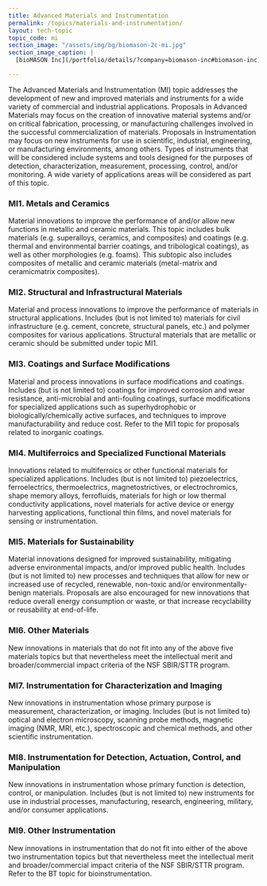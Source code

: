 ```yaml
---
title: Advanced Materials and Instrumentation
permalink: /topics/materials-and-instrumentation/
layout: tech-topic
topic_code: mi
section_image: "/assets/img/bg/biomason-2c-mi.jpg"
section_image_caption: |
  [bioMASON Inc](/portfolio/details/?company=biomason-inc#biomason-inc) interior and exterior façade tile made with biocement

---
```


The Advanced Materials and Instrumentation (MI) topic addresses the development of new and improved materials and instruments for a wide variety of commercial and industrial applications. Proposals in Advanced Materials may focus on the creation of innovative material systems and/or on critical fabrication, processing, or manufacturing challenges involved in the successful commercialization of materials. Proposals in Instrumentation may focus on new instruments for use in scientific, industrial, engineering, or manufacturing environments, among others. Types of instruments that will be considered include systems and tools designed for the purposes of detection, characterization, measurement, processing, control, and/or monitoring. A wide variety of applications areas will be considered as part of this topic.
### MI1. Metals and Ceramics
Material innovations to improve the performance of and/or allow new functions in metallic and ceramic materials. This topic includes bulk materials (e.g. superalloys, ceramics, and composites) and coatings (e.g. thermal and environmental barrier coatings, and tribological coatings), as well as other morphologies (e.g. foams). This subtopic also includes composites of metallic and ceramic materials (metal-matrix and ceramicmatrix composites).

### MI2. Structural and Infrastructural Materials
Material and process innovations to improve the performance of materials in structural applications. Includes (but is not limited to) materials for civil infrastructure (e.g. cement, concrete, structural panels, etc.) and polymer composites for various applications. Structural materials that are metallic or ceramic should be submitted under topic MI1.

### MI3. Coatings and Surface Modifications
Material and process innovations in surface modifications and coatings. Includes (but is not limited to) coatings for improved corrosion and wear resistance, anti-microbial and anti-fouling coatings, surface modifications for specialized applications such as superhydrophobic or biologically/chemically active surfaces, and techniques to improve manufacturability and reduce cost. Refer to the MI1 topic for proposals related to inorganic coatings.

### MI4. Multiferroics and Specialized Functional Materials
Innovations related to multiferroics or other functional materials for specialized applications. Includes (but is not limited to) piezoelectrics, ferroelectrics, thermoelectrics, magnetostrictives, or electrochromics, shape memory alloys, ferrofluids, materials for high or low thermal conductivity applications, novel materials for active device or energy harvesting applications, functional thin films, and novel materials for sensing or instrumentation.

### MI5. Materials for Sustainability
Material innovations designed for improved sustainability, mitigating adverse environmental impacts, and/or improved public health. Includes (but is not limited to) new processes and techniques that allow for new or increased use of recycled, renewable, non-toxic and/or environmentally-benign materials. Proposals are also encouraged for new innovations that reduce overall energy consumption or waste, or that increase recyclability or reusability at end-of-life.

### MI6. Other Materials
New innovations in materials that do not fit into any of the above five materials topics but that nevertheless meet the intellectual merit and broader/commercial impact criteria of the NSF SBIR/STTR program.

### MI7. Instrumentation for Characterization and Imaging
New innovations in instrumentation whose primary purpose is measurement, characterization, or imaging. Includes (but is not limited to) optical and electron microscopy, scanning probe methods, magnetic imaging (NMR, MRI, etc.), spectroscopic and chemical methods, and other scientific instrumentation.

### MI8. Instrumentation for Detection, Actuation, Control, and Manipulation
New innovations in instrumentation whose primary function is detection, control, or manipulation. Includes (but is not limited to) new instruments for use in industrial processes, manufacturing, research, engineering, military, and/or consumer applications.

### MI9. Other Instrumentation
New innovations in instrumentation that do not fit into either of the above two instrumentation topics but that nevertheless meet the intellectual merit and broader/commercial impact criteria of the NSF SBIR/STTR program. Refer to the BT topic for bioinstrumentation.
